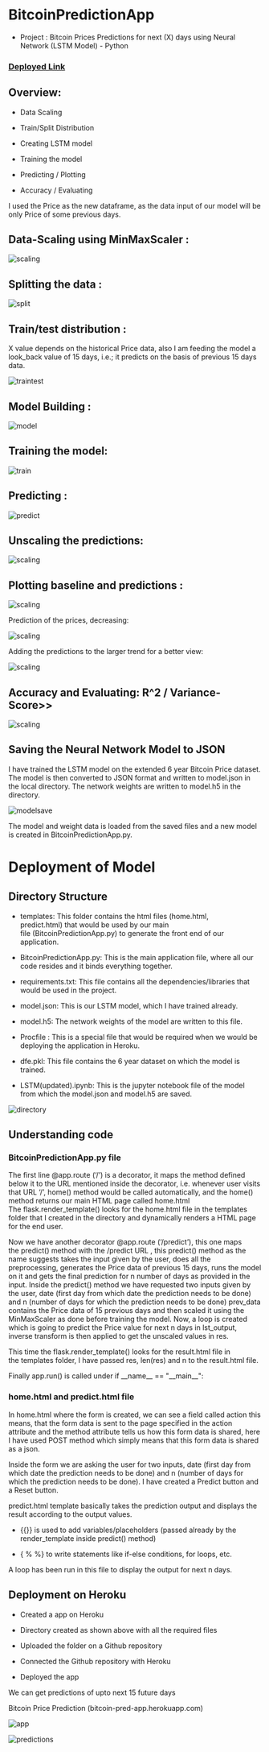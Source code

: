 # BitcoinPredictionApp


* Project :  Bitcoin Prices Predictions for next (X) days using Neural Network (LSTM Model) - Python 
### [Deployed Link](bitcoin-pred-app.herokuapp.com/)
## Overview:

* Data Scaling 

* Train/Split Distribution 

* Creating LSTM model 

* Training the model 

* Predicting / Plotting 

* Accuracy / Evaluating 

I used the Price as the new dataframe, as the data input of our model will be only Price of some previous days.

## Data-Scaling using MinMaxScaler :

![scaling](images/scaling.png)

## Splitting the data :

![split](images/splitting.png)

## Train/test distribution :

X value depends on the historical Price data, also I am feeding the model a look_back value of 15 days, i.e.; it predicts on the basis of previous 15 days data.

![traintest](images/train-test.png)

## Model Building : 

![model](images/model.png)

## Training the model:

![train](images/scaling.png)

## Predicting :

![predict](images/predict.png)

## Unscaling the predictions:

![scaling](images/invert.png)

## Plotting baseline and predictions : 

![scaling](images/plotting.png)

Prediction of the prices, decreasing:

![scaling](images/plotting2.png)

Adding the predictions to the larger trend for a better view:

![scaling](images/plotting3.png)

## Accuracy and Evaluating: R^2 / Variance-Score>>

![scaling](images/accuracy.png)

## Saving the Neural Network Model to JSON
I have trained the LSTM model on the extended 6 year Bitcoin Price dataset. The model is then converted to JSON format and written to model.json in the local directory. The network weights are written to model.h5 in the directory.

![modelsave](images/json.png)

The model and weight data is loaded from the saved files and a new model is created in BitcoinPredictionApp.py.

# Deployment of Model

## Directory Structure

* templates: This folder contains the html files (home.html, predict.html) that would be used by our main file (BitcoinPredictionApp.py) to generate the front end of our application.

* BitcoinPredictionApp.py: This is the main application file, where all our code resides and it binds everything together.

* requirements.txt: This file contains all the dependencies/libraries that would be used in the project.

* model.json: This is our LSTM model, which I have trained already.

* model.h5: The network weights of the model are written to this file.

* Procfile : This is a special file that would be required when we would be deploying the application in Heroku.

* dfe.pkl: This file contains the 6 year dataset on which the model is trained.

* LSTM(updated).ipynb: This is the jupyter notebook file of the model from which the model.json and model.h5 are saved.

![directory](images/directory.png)

## Understanding code

### BitcoinPredictionApp.py file

The first line @app.route (‘/’) is a decorator, it maps the method defined below it to the URL mentioned inside the decorator, i.e. whenever user visits that URL ‘/’, home() method would be called automatically, and the home() method returns our main HTML page called home.html 
The flask.render_template() looks for the home.html file in the templates folder that I created in the directory and dynamically renders a HTML page for the end user.

Now we have another decorator @app.route (‘/predict’), this one maps the predict() method with the /predict URL , this predict() method as the name suggests takes the input given by the user, does all the preprocessing, generates the Price data of previous 15 days, runs the model on it and gets the final prediction for n number of days as provided in the input. 
Inside the predict() method we have requested two inputs given by the user, date (first day from which date the prediction needs to be done) and n (number of days for which the prediction needs to be done)
prev_data contains the Price data of 15 previous days and then scaled it using the MinMaxScaler as done before training the model.
Now, a loop is created which is going to predict the Price value for next n days in lst_output, inverse transform is then applied to get the unscaled values in res.

This time the flask.render_template() looks for the result.html file in the templates folder, I have passed res, len(res) and n to the result.html file.

Finally app.run() is called under if \_\_name\_\_ == "\_\_main\_\_":

### home.html and predict.html file

In home.html where the form is created, we can see a field called action this means, that the form data is sent to the page specified in the action attribute and the method attribute tells us how this form data is shared, here I have used POST method which simply means that this form data is shared as a json.

Inside the form we are asking the user for two inputs, date (first day from which date the prediction needs to be done) and n (number of days for which the prediction needs to be done).
I have created a Predict button and a Reset button.

predict.html template basically takes the prediction output and displays the result according to the output values.

* {{}} is used to add variables/placeholders (passed already by the render_template inside predict() method)

* { % %} to write statements like if-else conditions, for loops, etc.

A loop has been run in this file to display the output for next n days. 

## Deployment on Heroku

* Created a app on Heroku

* Directory created as shown above with all the required files

* Uploaded the folder on a Github repository

* Connected the Github repository with Heroku

* Deployed the app

We can get predictions of upto next 15 future days

Bitcoin Price Prediction (bitcoin-pred-app.herokuapp.com)

![app](images/app.png)

![predictions](images/prediction.png)
